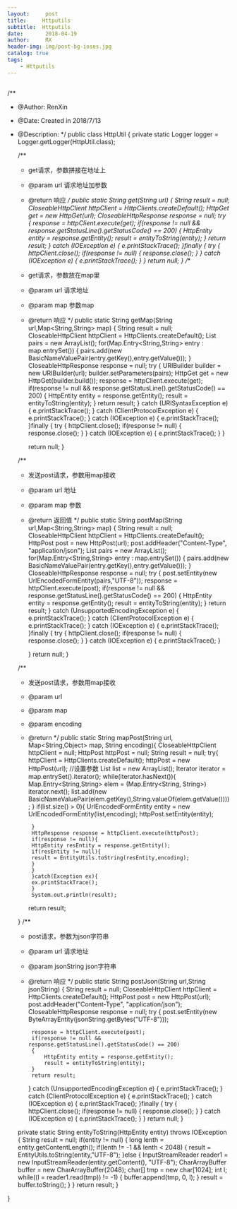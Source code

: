 ```yaml
---
layout:     post
title:     Httputils
subtitle:  Httputils
date:       2018-04-19
author:     RX
header-img: img/post-bg-ioses.jpg
catalog: true
tags:
    - Httputils
---
```


##

/**
 * @Author: RenXin
 * @Date: Created in 2018/7/13
 * @Description:
 */
public class HttpUtil {
    private static Logger logger = Logger.getLogger(HttpUtil.class);

    /**
     * get请求，参数拼接在地址上
     * @param url 请求地址加参数
     * @return 响应
     */
    public static String get(String url)
    {
        String result = null;
        CloseableHttpClient httpClient = HttpClients.createDefault();
        HttpGet get = new HttpGet(url);
        CloseableHttpResponse response = null;
        try {
            response = httpClient.execute(get);
            if(response != null && response.getStatusLine().getStatusCode() == 200)
            {
                HttpEntity entity = response.getEntity();
                result = entityToString(entity);
            }
            return result;
        } catch (IOException e) {
            e.printStackTrace();
        }finally {
            try {
                httpClient.close();
                if(response != null)
                {
                    response.close();
                }
            } catch (IOException e) {
                e.printStackTrace();
            }
        }
        return null;
    }
    /**
     * get请求，参数放在map里
     * @param url 请求地址
     * @param map 参数map
     * @return 响应
     */
    public static String getMap(String url,Map<String,String> map)
    {
        String result = null;
        CloseableHttpClient httpClient = HttpClients.createDefault();
        List<NameValuePair> pairs = new ArrayList<NameValuePair>();
        for(Map.Entry<String,String> entry : map.entrySet())
        {
            pairs.add(new BasicNameValuePair(entry.getKey(),entry.getValue()));
        }
        CloseableHttpResponse response = null;
        try {
            URIBuilder builder = new URIBuilder(url);
            builder.setParameters(pairs);
            HttpGet get = new HttpGet(builder.build());
            response = httpClient.execute(get);
            if(response != null && response.getStatusLine().getStatusCode() == 200)
            {
                HttpEntity entity = response.getEntity();
                result = entityToString(entity);
            }
            return result;
        } catch (URISyntaxException e) {
            e.printStackTrace();
        } catch (ClientProtocolException e) {
            e.printStackTrace();
        } catch (IOException e) {
            e.printStackTrace();
        }finally {
            try {
                httpClient.close();
                if(response != null)
                {
                    response.close();
                }
            } catch (IOException e) {
                e.printStackTrace();
            }
        }

        return null;
    }

    /**
     * 发送post请求，参数用map接收
     * @param url 地址
     * @param map 参数
     * @return 返回值
     */
    public static  String postMap(String url,Map<String,String> map) {
        String result = null;
        CloseableHttpClient httpClient = HttpClients.createDefault();
        HttpPost post = new HttpPost(url);
        post.addHeader("Content-Type", "application/json");
        List<NameValuePair> pairs = new ArrayList<NameValuePair>();
        for(Map.Entry<String,String> entry : map.entrySet())
        {
            pairs.add(new BasicNameValuePair(entry.getKey(),entry.getValue()));
        }
        CloseableHttpResponse response = null;
        try {
            post.setEntity(new UrlEncodedFormEntity(pairs,"UTF-8"));
            response = httpClient.execute(post);
            if(response != null && response.getStatusLine().getStatusCode() == 200)
            {
                HttpEntity entity = response.getEntity();
                result = entityToString(entity);
            }
            return result;
        } catch (UnsupportedEncodingException e) {
            e.printStackTrace();
        } catch (ClientProtocolException e) {
            e.printStackTrace();
        } catch (IOException e) {
            e.printStackTrace();
        }finally {
            try {
                httpClient.close();
                if(response != null)
                {
                    response.close();
                }
            } catch (IOException e) {
                e.printStackTrace();
            }

        }
        return null;
    }

    /**
     * 发送post请求，参数用map<String object>接收
     * @param url
     * @param map
     * @param encoding
     * @return
     */
    public static String mapPost(String url, Map<String,Object> map, String encoding){
        CloseableHttpClient httpClient = null;
        HttpPost httpPost = null;
        String result = null;
        try{
             httpClient = HttpClients.createDefault();
            httpPost = new HttpPost(url);
            //设置参数
            List<NameValuePair> list = new ArrayList<NameValuePair>();
            Iterator iterator = map.entrySet().iterator();
            while(iterator.hasNext()){
            Map.Entry<String,String> elem = (Map.Entry<String, String>) iterator.next();
            list.add(new BasicNameValuePair(elem.getKey(),String.valueOf(elem.getValue())));
            }
            if(list.size() > 0){
            UrlEncodedFormEntity entity = new UrlEncodedFormEntity(list,encoding);
            httpPost.setEntity(entity);

            }
            HttpResponse response = httpClient.execute(httpPost);
            if(response != null){
            HttpEntity resEntity = response.getEntity();
            if(resEntity != null){
            result = EntityUtils.toString(resEntity,encoding);
            }
            }
            }catch(Exception ex){
            ex.printStackTrace();
            }
            System.out.println(result);
        return result;

    }
    /**
     * post请求，参数为json字符串
     * @param url 请求地址
     * @param jsonString json字符串
     * @return 响应
     */
    public static String postJson(String url,String jsonString)
    {
        String result = null;
        CloseableHttpClient httpClient = HttpClients.createDefault();
        HttpPost post = new HttpPost(url);
        post.addHeader("Content-Type", "application/json");
        CloseableHttpResponse response = null;
        try {
            post.setEntity(new ByteArrayEntity(jsonString.getBytes("UTF-8")));

            response = httpClient.execute(post);
            if(response != null && response.getStatusLine().getStatusCode() == 200)
            {
                HttpEntity entity = response.getEntity();
                result = entityToString(entity);
            }
            return result;
        } catch (UnsupportedEncodingException e) {
            e.printStackTrace();
        } catch (ClientProtocolException e) {
            e.printStackTrace();
        } catch (IOException e) {
            e.printStackTrace();
        }finally {
            try {
                httpClient.close();
                if(response != null)
                {
                    response.close();
                }
            } catch (IOException e) {
                e.printStackTrace();
            }
        }
        return null;
    }

    private static String entityToString(HttpEntity entity) throws IOException {
        String result = null;
        if(entity != null)
        {
            long lenth = entity.getContentLength();
            if(lenth != -1 && lenth < 2048)
            {
                result = EntityUtils.toString(entity,"UTF-8");
            }else {
                InputStreamReader reader1 = new InputStreamReader(entity.getContent(), "UTF-8");
                CharArrayBuffer buffer = new CharArrayBuffer(2048);
                char[] tmp = new char[1024];
                int l;
                while((l = reader1.read(tmp)) != -1) {
                    buffer.append(tmp, 0, l);
                }
                result = buffer.toString();
            }
        }
        return result;
    }


}
